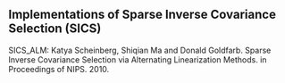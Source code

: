 ## Implementations of Sparse Inverse Covariance Selection (SICS)

SICS_ALM: Katya Scheinberg, Shiqian Ma and Donald Goldfarb. Sparse Inverse Covariance Selection via Alternating Linearization Methods. in Proceedings of NIPS. 2010.
